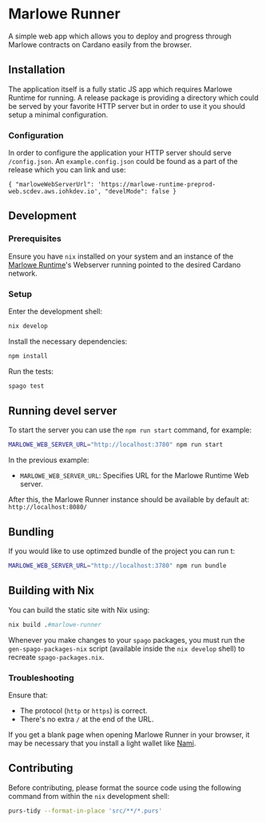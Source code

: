 # Marlowe Runner

A simple web app which allows you to deploy and progress through Marlowe contracts on Cardano easily from the browser.

## Installation

The application itself is a fully static JS app which requires Marlowe Runtime for running. A release package is providing a directory which could be served by your favorite HTTP server but in order to use it you should setup a minimal configuration.

### Configuration

In order to configure the application your HTTP server should serve `/config.json`. An `example.config.json` could be found as a part of the release which you can link and use:

```
{ "marloweWebServerUrl": 'https://marlowe-runtime-preprod-web.scdev.aws.iohkdev.io', "develMode": false }
```


## Development

### Prerequisites

Ensure you have `nix` installed on your system and an instance of the [Marlowe Runtime](https://docs.marlowe.iohk.io/docs/getting-started/deployment-options)'s Webserver running pointed to the desired Cardano network.

### Setup

Enter the development shell:
```bash
nix develop
```

Install the necessary dependencies:
```bash
npm install
```

Run the tests:
```bash
spago test
```

## Running devel server

To start the server you can use the `npm run start` command, for example:
```bash
MARLOWE_WEB_SERVER_URL="http://localhost:3780" npm run start
```

In the previous example:
- `MARLOWE_WEB_SERVER_URL`: Specifies URL for the Marlowe Runtime Web server.

After this, the Marlowe Runner instance should be available by default at: `http://localhost:8080/`

## Bundling

If you would like to use optimzed bundle of the project you can run t:

```bash
MARLOWE_WEB_SERVER_URL="http://localhost:3780" npm run bundle
```

## Building with Nix 

You can build the static site with Nix using:
```nix 
nix build .#marlowe-runner
```

Whenever you make changes to your `spago` packages, you must run the 
`gen-spago-packages-nix` script (available inside the `nix develop` shell) to 
recreate `spago-packages.nix`.

### Troubleshooting

Ensure that:
  -  The protocol (`http` or `https`) is correct.
  -  There's no extra `/` at the end of the URL.

If you get a blank page when opening Marlowe Runner in your browser, it may be necessary that you install a light wallet like [Nami](https://namiwallet.io/).

## Contributing

Before contributing, please format the source code using the following command from within the `nix` development shell:

```bash
purs-tidy --format-in-place 'src/**/*.purs'
```
